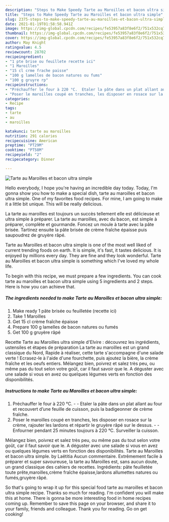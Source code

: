 ```yaml
---
description: "Steps to Make Speedy Tarte au Maroilles et bacon ultra simple"
title: "Steps to Make Speedy Tarte au Maroilles et bacon ultra simple"
slug: 2375-steps-to-make-speedy-tarte-au-maroilles-et-bacon-ultra-simple
date: 2021-01-19T01:58:58.941Z
image: https://img-global.cpcdn.com/recipes/fe53957a83f8e6f2/751x532cq70/tarte-au-maroilles-et-bacon-ultra-simple-photo-principale-de-la-recette.jpg
thumbnail: https://img-global.cpcdn.com/recipes/fe53957a83f8e6f2/751x532cq70/tarte-au-maroilles-et-bacon-ultra-simple-photo-principale-de-la-recette.jpg
cover: https://img-global.cpcdn.com/recipes/fe53957a83f8e6f2/751x532cq70/tarte-au-maroilles-et-bacon-ultra-simple-photo-principale-de-la-recette.jpg
author: May Knight
ratingvalue: 4.5
reviewcount: 28702
recipeingredient:
- "1 pte brise ou feuillete recette ici"
- "1 Maroilles"
- "15 cl crme frache paisse"
- "100 g lamelles de bacon natures ou fums"
- "100 g gruyre rp"
recipeinstructions:
- "Préchauffer le four à 220 °C.  Etaler la pâte dans un plat allant au four et recouvert d’une feuille de cuisson, puis la badigeonner de crème fraîche."
- "Poser le maroilles coupé en tranches, les disposer en rosace sur la crème, rajouter les lardons et répartir le gruyère râpé sur le dessus.  Enfourner pendant 25 minutes toujours à 220 °C. Surveiller la cuisson."
categories:
- Recipe
tags:
- tarte
- au
- maroilles

katakunci: tarte au maroilles 
nutrition: 291 calories
recipecuisine: American
preptime: "PT29M"
cooktime: "PT58M"
recipeyield: "2"
recipecategory: Dinner

---
```



![Tarte au Maroilles et bacon ultra simple](https://img-global.cpcdn.com/recipes/fe53957a83f8e6f2/751x532cq70/tarte-au-maroilles-et-bacon-ultra-simple-photo-principale-de-la-recette.jpg)

Hello everybody, I hope you're having an incredible day today. Today, I'm gonna show you how to make a special dish, tarte au maroilles et bacon ultra simple. One of my favorites food recipes. For mine, I am going to make it a little bit unique. This will be really delicious.

La tarte au maroilles est toujours un succès tellement elle est délicieuse et ultra simple à préparer. La tarte au maroilles, avec du bacon, est simple à préparer, complète et gourmande. Foncez un moule à tarte avec la pâte brisée. Tartinez ensuite la pâte brisée de crème fraîche épaisse puis saupoudrez de gruyère râpé.

Tarte au Maroilles et bacon ultra simple is one of the most well liked of current trending foods on earth. It is simple, it's fast, it tastes delicious. It is enjoyed by millions every day. They are fine and they look wonderful. Tarte au Maroilles et bacon ultra simple is something which I've loved my whole life.


To begin with this recipe, we must prepare a few ingredients. You can cook tarte au maroilles et bacon ultra simple using 5 ingredients and 2 steps. Here is how you can achieve that.

<!--inarticleads1-->

##### The ingredients needed to make Tarte au Maroilles et bacon ultra simple:

1. Make ready 1 pâte brisée ou feuilletée (recette ici)
1. Take 1 Maroilles
1. Get 15 cl crème fraîche épaisse
1. Prepare 100 g lamelles de bacon natures ou fumés
1. Get 100 g gruyère râpé


Recette Tarte au Maroilles ultra simple d&#39;Elvire : découvrez les ingrédients, ustensiles et étapes de préparation La tarte au maroilles est un grand classique du Nord, Rapide à réaliser, cette tarte s&#39;accompagne d&#39;une salade verte ! Ecrasez-le à l&#39;aide d&#39;une fourchette, puis ajoutez la bière, la crème fraîche et les oeufs entiers. Mélangez bien, poivrez et salez très peu, ou même pas du tout selon votre goût, car il faut savoir que le. A déguster avec une salade si vous en avez ou quelques légumes verts en fonction des disponibilités. 

<!--inarticleads2-->

##### Instructions to make Tarte au Maroilles et bacon ultra simple:

1. Préchauffer le four à 220 °C. -  - Etaler la pâte dans un plat allant au four et recouvert d’une feuille de cuisson, puis la badigeonner de crème fraîche.
1. Poser le maroilles coupé en tranches, les disposer en rosace sur la crème, rajouter les lardons et répartir le gruyère râpé sur le dessus. -  - Enfourner pendant 25 minutes toujours à 220 °C. Surveiller la cuisson.


Mélangez bien, poivrez et salez très peu, ou même pas du tout selon votre goût, car il faut savoir que le. A déguster avec une salade si vous en avez ou quelques légumes verts en fonction des disponibilités. Tarte au Maroilles et bacon ultra simple. by Laëtitia Aucun commentaire. Extrêmement facile à préparer et super savoureuse, la tarte au Maroilles est, sans aucun doute, un grand classique des cahiers de recettes. Ingrédients: pâte feuilletée toute prête,maroilles,crème fraîche épaisse,lardons allumettes natures ou fumés,gruyère râpé. 

So that's going to wrap it up for this special food tarte au maroilles et bacon ultra simple recipe. Thanks so much for reading. I'm confident you will make this at home. There is gonna be more interesting food in home recipes coming up. Remember to save this page on your browser, and share it to your family, friends and colleague. Thank you for reading. Go on get cooking!

